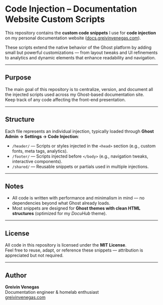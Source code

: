 # Code Injection – Documentation Website Custom Scripts

This repository contains the **custom code snippets** I use for **code injection** on my personal documentation website ([docs.greivinvenegas.com](https://docs.greivinvenegas.com)).

These scripts extend the native behavior of the Ghost platform by adding small but powerful customizations — from layout tweaks and UI refinements to analytics and dynamic elements that enhance readability and navigation.

---

## Purpose

The main goal of this repository is to centralize, version, and document all the injected scripts used across my Ghost-based documentation site.  
Keep track of any code affecting the front-end presentation.

---

## Structure

Each file represents an individual injection, typically loaded through **Ghost Admin → Settings → Code Injection**:

- `/header/` — Scripts or styles injected in the `<head>` section (e.g., custom fonts, meta tags, analytics).
- `/footer/` — Scripts injected before `</body>` (e.g., navigation tweaks, interactive components).
- `/shared/` — Reusable snippets or partials used in multiple injections.

---

## Notes

- All code is written with performance and minimalism in mind — no dependencies beyond what Ghost already loads.
- Most snippets are designed for **Ghost themes with clean HTML structures** (optimized for my *DocuHub* theme).

---

## License

All code in this repository is licensed under the **MIT License**.  
Feel free to reuse, adapt, or reference these snippets — attribution is appreciated but not required.

---

## Author

**Greivin Venegas**  
Documentation engineer & homelab enthusiast  
[greivinvenegas.com](https://greivinvenegas.com)
